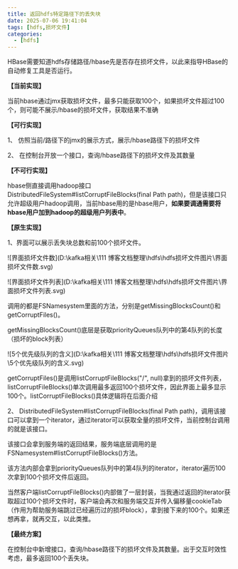 ```yaml
---
title: 返回hdfs特定路径下的丢失块
date: 2025-07-06 19:41:04
tags: [hdfs,损坏文件]
categories:
  - [hdfs]
---
```




HBase需要知道hdfs存储路径/hbase先是否存在损坏文件，以此来指导HBase的自动修复工具是否运行。

<!--more-->

**【当前实现】**

当前hbase通过jmx获取损坏文件，最多只能获取100个，如果损坏文件超过100个，则可能不展示/hbase的损坏文件，获取结果不准确

**【可行实现】**

1、 仿照当前/路径下的jmx的展示方式，展示/hbase路径下的损坏文件

2、 在控制台开放一个接口，查询/hbase路径下的损坏文件及其数量

**【不可行实现】**

hbase侧直接调用hadoop接口DistributedFileSystem#listCorruptFileBlocks(final Path path)，但是该接口只允许超级用户hadoop调用，当前hbase用的是hbase用户，**如果要调通需要将hbase用户加到hadoop的超级用户列表中**。

**【原生实现】**

1、界面可以展示丢失块总数和前100个损坏文件。

![界面损坏文件数](D:\kafka相关\111 博客文档整理\hdfs\hdfs损坏文件图片\界面损坏文件数.svg)

![界面损坏文件列表](D:\kafka相关\111 博客文档整理\hdfs\hdfs损坏文件图片\界面损坏文件列表.svg)

调用的都是FSNamesystem里面的方法，分别是getMissingBlocksCount()和getCorruptFiles()。

getMissingBlocksCount()底层是获取priorityQueues队列中的第4队列的长度（损坏的block列表）

![5个优先级队列的含义](D:\kafka相关\111 博客文档整理\hdfs\hdfs损坏文件图片\5个优先级队列的含义.svg)

getCorruptFiles()是调用listCorruptFileBlocks("/", null)拿到的损坏文件列表，listCorruptFileBlocks()单次调用最多返回100个损坏文件，因此界面上最多显示100个。listCorruptFileBlocks()具体逻辑将在后面介绍

 

2、 DistributedFileSystem#listCorruptFileBlocks(final Path path)，调用该接口可以拿到一个iterator，通过iterator可以获取全量的损坏文件，当前控制台调用的就是该接口。

该接口会拿到服务端的返回结果，服务端底层调用的是FSNamesystem#listCorruptFileBlocks()方法。

该方法内部会拿到priorityQueues队列中的第4队列的iterator，iterator遍历100次拿到100个损坏文件后返回。

当然客户端listCorruptFileBlocks()内部做了一层封装，当我通过返回的iterator获取超过100个损坏文件时，客户端会再次和服务端交互并传入偏移量cookieTab（作用为帮助服务端跳过已经遍历过的损坏block），拿到接下来的100个。如果还想再拿，就再交互，以此类推。

**【最终方案】**

在控制台中新增接口，查询/hbase路径下的损坏文件及其数量。出于交互时效性考虑，最多返回100个丢失块。
